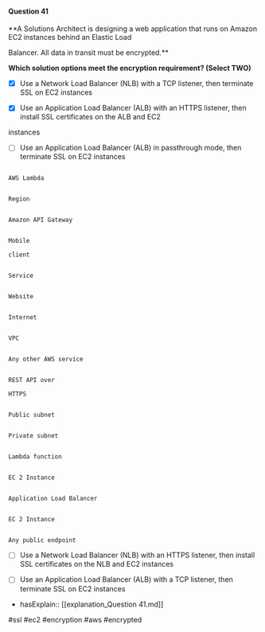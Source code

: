 #### Question  41


**A Solutions Architect is designing a web application that runs on Amazon EC2 instances behind an Elastic Load

Balancer. All data in transit must be encrypted.**


**Which solution options meet the encryption requirement? (Select TWO)**


- [x] Use a Network Load Balancer (NLB) with a TCP listener, then terminate SSL on EC2 instances


- [x] Use an Application Load Balancer (ALB) with an HTTPS listener, then install SSL certificates on the ALB and EC2

instances


- [ ] Use an Application Load Balancer (ALB) in passthrough mode, then terminate SSL on EC2 instances


```

AWS Lambda

```


```

Region

```


```

Amazon API Gateway

```


```

Mobile

client

```


```

Service

```


```

Website

```


```

Internet

```


```

VPC

```


```

Any other AWS service

```


```

REST API over

HTTPS

```


```

Public subnet

```


```

Private subnet

```


```

Lambda function

```


```

EC 2 Instance

```


```

Application Load Balancer

```


```

EC 2 Instance

```


```

Any public endpoint

```


- [ ] Use a Network Load Balancer (NLB) with an HTTPS listener, then install SSL certificates on the NLB and EC2 instances


- [ ] Use an Application Load Balancer (ALB) with a TCP listener, then terminate SSL on EC2 instances



- hasExplain:: [[explanation_Question  41.md]]

#ssl #ec2 #encryption #aws #encrypted 